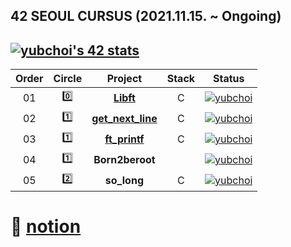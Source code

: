 ## 42 SEOUL CURSUS (2021.11.15. ~ Ongoing)

[![yubchoi's 42 stats](https://badge42.herokuapp.com/api/stats/yubchoi?privacyName=true)](https://github.com/JaeSeoKim/badge42)
<br/>
---

 |Order|Circle|Project|Stack|Status|
 |:---:|:---:|:---:|:---:|:---:|
 |01|:zero:|[**Libft**](https://github.com/yubinquitous/42Seoul/tree/main/libft)|C|[![yubchoi](https://badge42.herokuapp.com/api/project/yubchoi/Libft)](https://github.com/JaeSeoKim/badge42)|
 |02|:one:|[**get_next_line**](https://github.com/yubinquitous/42Seoul/tree/main/get_next_line)|C|[![yubchoi](https://badge42.herokuapp.com/api/project/yubchoi/get_next_line)](https://github.com/JaeSeoKim/badge42)|
 |03|:one:|[**ft_printf**](https://github.com/yubinquitous/42Seoul/tree/main/ft_printf)|C|[![yubchoi](https://badge42.herokuapp.com/api/project/yubchoi/ft_printf)](https://github.com/JaeSeoKim/badge42)|
 |04|:one:|**Born2beroot**| |[![yubchoi](https://badge42.herokuapp.com/api/project/yubchoi/Born2beroot)](https://github.com/JaeSeoKim/badge42)|
 |05|:two:|**so_long**|C|[![yubchoi](https://badge42.herokuapp.com/api/project/yubchoi/so_long)](https://github.com/JaeSeoKim/badge42)|
# :house_with_garden: [notion](https://yubinquitous.notion.site/42Seoul-226ebadd211346ef9a316e3806eb9d10)
